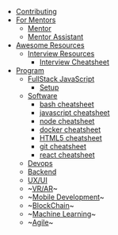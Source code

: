 * [Contributing](README.md)
* [For Mentors](teachers/README.md)
    * [Mentor](teachers/mentor.md)
    * [Mentor Assistant](teachers/mentor_assistant.md)
* [Awesome Resources](awesome_resources/README.md)
    * [Interview Resources](interviews/README.md)
        * [Interview Cheatsheet](interviews/cheatsheet.md)
* [Program](program/README.md)
    * [FullStack JavaScript](program/frontend/README.md)
        * [Setup](program/frontend/setup.md)
    * [Software](program/software/README.md)
        * [bash cheatsheet](program/software/cheatsheets/bash.md)
        * [javascript cheatsheet](program/software/cheatsheets/js.md)
        * [node cheatsheet](program/software/cheatsheets/node.md)
        * [docker cheatsheet](program/software/cheatsheets/docker.md)
        * [HTML5 cheatsheet](program/software/cheatsheets/html5.md)
        * [git cheatsheet](program/software/cheatsheets/git.md)
        * [react cheatsheet](program/software/cheatsheets/react.md)
    * [Devops](program/devops/README.md)
    * [Backend](program/backend/README.md)
    * [UX/UI](program/ux/README.md)
    * ~[VR/AR](program/vr/README.md)~
    * ~[Mobile Development](program/mobile/README.md)~
    * ~[BlockChain](program/blockchain/README.md)~
    * ~[Machine Learning](program/machine_learning/README.md)~
    * ~[Agile](program/agile/README.md)~